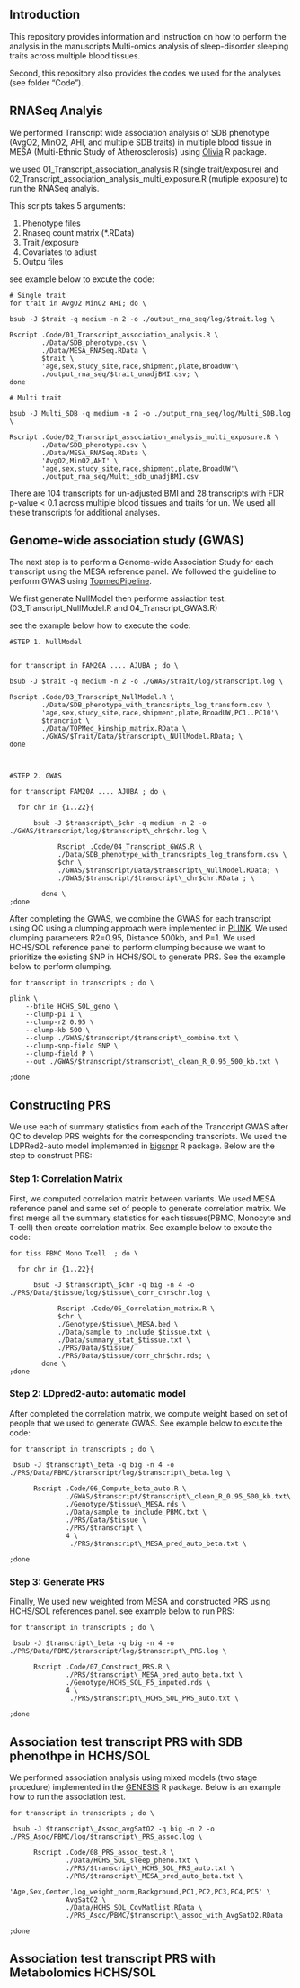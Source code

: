 ## Introduction

This repository provides information and instruction on how to perform
the analysis in the manuscripts Multi-omics analysis of sleep-disorder
sleeping traits across multiple blood tissues.

Second, this repository also provides the codes we used for the analyses
(see folder “Code”).

## RNASeq Analyis

We performed Transcript wide association analysis of SDB phenotype
(AvgO2, MinO2, AHI, and multiple SDB traits) in multiple blood tissue in
MESA (Multi-Ethnic Study of Atherosclerosis) using
[Olivia](https://github.com/nkurniansyah/Olivia "Olivia") R package.

we used 01\_Transcript\_association\_analysis.R (single trait/exposure)
and 02\_Transcript\_association\_analysis\_multi\_exposure.R (mutiple
exposure) to run the RNASeq analyis.

This scripts takes 5 arguments:  
1. Phenotype files  
2. Rnaseq count matrix (\*.RData)  
3. Trait /exposure  
4. Covariates to adjust  
5. Outpu files  

see example below to excute the code:


    # Single trait
    for trait in AvgO2 MinO2 AHI; do \ 

    bsub -J $trait -q medium -n 2 -o ./output_rna_seq/log/$trait.log \

    Rscript .Code/01_Transcript_association_analysis.R \
            ./Data/SDB_phenotype.csv \
            ./Data/MESA_RNASeq.RData \
            $trait \
            'age,sex,study_site,race,shipment,plate,BroadUW'\
            ./output_rna_seq/$trait_unadjBMI.csv; \
    done

    # Multi trait

    bsub -J Multi_SDB -q medium -n 2 -o ./output_rna_seq/log/Multi_SDB.log \

    Rscript .Code/02_Transcript_association_analysis_multi_exposure.R \
            ./Data/SDB_phenotype.csv \
            ./Data/MESA_RNASeq.RData \
            'AvgO2,MinO2,AHI' \
            'age,sex,study_site,race,shipment,plate,BroadUW'\
            ./output_rna_seq/Multi_sdb_unadjBMI.csv
            

There are 104 transcripts for un-adjusted BMI and 28 transcripts with
FDR p-value &lt; 0.1 across multiple blood tissues and traits for un. We
used all these transcripts for additional analyses.

## Genome-wide association study (GWAS)

The next step is to perform a Genome-wide Association Study for each
transcript using the MESA reference panel. We followed the guideline to
perform GWAS using
[TopmedPipeline](https://github.com/UW-GAC/analysis_pipeline "TopmedPipeline").

We first generate NullModel then performe assiaction test.
(03\_Transcript\_NullModel.R and 04\_Transcript\_GWAS.R)

see the example below how to execute the code:


    #STEP 1. NullModel


    for transcript in FAM20A .... AJUBA ; do \ 

    bsub -J $trait -q medium -n 2 -o ./GWAS/$trait/log/$transcript.log \

    Rscript .Code/03_Transcript_NullModel.R \
            ./Data/SDB_phenotype_with_trancsripts_log_transform.csv \
            'age,sex,study_site,race,shipment,plate,BroadUW,PC1..PC10'\
            $trancript \
            ./Data/TOPMed_kinship_matrix.RData \
            ./GWAS/$Trait/Data/$transcript\_NUllModel.RData; \
    done
            


    #STEP 2. GWAS

    for transcript FAM20A .... AJUBA ; do \ 

      for chr in {1..22}{
      
          bsub -J $transcript\_$chr -q medium -n 2 -o ./GWAS/$transcript/log/$transcript\_chr$chr.log \
      
                Rscript .Code/04_Transcript_GWAS.R \
                ./Data/SDB_phenotype_with_trancsripts_log_transform.csv \
                $chr \
                ./GWAS/$transcript/Data/$transcript\_NullModel.RData; \
                ./GWAS/$transcript/$transcript\_chr$chr.RData ; \

            done \
    ;done

            

After completing the GWAS, we combine the GWAS for each transcript using
QC using a clumping approach were implemented in
[PLINK](https://www.cog-genomics.org/plink/2.0/ "PLINK"). We used
clumping parameters R2=0.95, Distance 500kb, and P=1. We used HCHS/SOL
reference panel to perform clumping because we want to prioritize the
existing SNP in HCHS/SOL to generate PRS. See the example below to
perform clumping.


    for transcript in transcripts ; do \

    plink \
        --bfile HCHS_SOL_geno \
        --clump-p1 1 \
        --clump-r2 0.95 \
        --clump-kb 500 \
        --clump ./GWAS/$transcript/$transcript\_combine.txt \
        --clump-snp-field SNP \
        --clump-field P \
        --out ./GWAS/$transcript/$transcript\_clean_R_0.95_500_kb.txt \
        
    ;done

## Constructing PRS

We use each of summary statistics from each of the Tranccript GWAS after
QC to develop PRS weights for the corresponding transcripts. We used the
LDPRed2-auto model implemented in
[bigsnpr](https://privefl.github.io/bigsnpr/articles/LDpred2.html#computing-ldpred2-scores-genome-wide-1 "bigsnpr")
R package. Below are the step to construct PRS:

### Step 1: Correlation Matrix

First, we computed correlation matrix between variants. We used MESA
reference panel and same set of people to generate correlation matrix.
We first merge all the summary statistics for each tissues(PBMC,
Monocyte and T-cell) then create correlation matrix. See example below
to excute the code:


    for tiss PBMC Mono Tcell  ; do \ 

      for chr in {1..22}{
      
          bsub -J $transcript\_$chr -q big -n 4 -o ./PRS/Data/$tissue/log/$tissue\_corr_chr$chr.log \
      
                Rscript .Code/05_Correlation_matrix.R \
                $chr \
                ./Genotype/$tissue\_MESA.bed \
                ./Data/sample_to_include_$tissue.txt \
                ./Data/summary_stat_$tissue.txt \
                ./PRS/Data/$tissue/
                ./PRS/Data/$tissue/corr_chr$chr.rds; \
            done \
    ;done
      

### Step 2: LDpred2-auto: automatic model

After completed the correlation matrix, we compute weight based on set
of people that we used to generate GWAS. See example below to excute the
code:

    for transcript in transcripts ; do \

     bsub -J $transcript\_beta -q big -n 4 -o ./PRS/Data/PBMC/$transcript/log/$transcript\_beta.log \
      
          Rscript .Code/06_Compute_beta_auto.R \
                  ./GWAS/$transcript/$transcript\_clean_R_0.95_500_kb.txt\
                  ./Genotype/$tissue\_MESA.rds \
                  ./Data/sample_to_include_PBMC.txt \
                  ./PRS/Data/$tissue \
                  ./PRS/$transcript \
                  4 \
                   ./PRS/$transcript\_MESA_pred_auto_beta.txt \
        
    ;done

### Step 3: Generate PRS

Finally, We used new weighted from MESA and constructed PRS using
HCHS/SOL references panel. see example below to run PRS:

    for transcript in transcripts ; do \

     bsub -J $transcript\_beta -q big -n 4 -o ./PRS/Data/PBMC/$transcript/log/$transcript\_PRS.log \
      
          Rscript .Code/07_Construct_PRS.R \
                  ./PRS/$transcript\_MESA_pred_auto_beta.txt \
                  ./Genotype/HCHS_SOL_F5_imputed.rds \
                  4 \
                   ./PRS/$transcript\_HCHS_SOL_PRS_auto.txt \
        
    ;done

## Association test transcript PRS with SDB phenothpe in HCHS/SOL

We performed association analysis using mixed models (two stage
procedure) implemented in the
[GENESIS](https://github.com/UW-GAC/GENESIS "GENESIS") R package. Below
is an example how to run the association test.



    for transcript in transcripts ; do \

     bsub -J $transcript\_Assoc_avgSatO2 -q big -n 2 -o ./PRS_Asoc/PBMC/log/$transcript\_PRS_assoc.log \
      
          Rscript .Code/08_PRS_assoc_test.R \
                  ./Data/HCHS_SOL_sleep_pheno.txt \
                  ./PRS/$transcript\_HCHS_SOL_PRS_auto.txt \
                  ./PRS/$transcript\_MESA_pred_auto_beta.txt \
                  'Age,Sex,Center,log_weight_norm,Background,PC1,PC2,PC3,PC4,PC5' \
                  AvgSatO2 \
                  ./Data/HCHS_SOL_CovMatlist.RData \
                  ./PRS_Asoc/PBMC/$transcript\_assoc_with_AvgSatO2.RData
                 
    ;done

## Association test transcript PRS with Metabolomics HCHS/SOL
